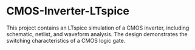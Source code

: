 # CMOS-Inverter-LTspice
This project contains an LTspice simulation of a CMOS inverter, including schematic, netlist, and waveform analysis. The design demonstrates the switching characteristics of a CMOS logic gate.
